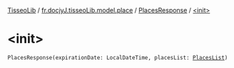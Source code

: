 [TisseoLib](../../index.md) / [fr.docjyJ.tisseoLib.model.place](../index.md) / [PlacesResponse](index.md) / [&lt;init&gt;](./-init-.md)

# &lt;init&gt;

`PlacesResponse(expirationDate: LocalDateTime, placesList: `[`PlacesList`](../-places-list/index.md)`)`